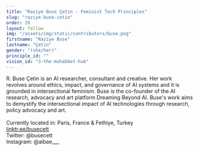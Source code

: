 ```yaml
---
title: "Raziye Buse Çetin - Feminist Tech Principles"
slug: "raziye-buse-cetin"
order: 20
layout: fellow
img: "/assets/img/static/contributors/buse.png"
firstname: "Raziye Buse"
lastname: "Çetin"
gender: "(she/her)"
principle_id: ""
vision_id: "3-the-muhabbet-hub"
---
```


R. Buse Çetin is an AI researcher, consultant and creative. Her work revolves around ethics, impact, and governance of AI systems and it is grounded in intersectional feminism. Buse is the co-founder of the AI research, advocacy and art platform Dreaming Beyond AI. Buse's work aims to demystify the intersectional impact of AI technologies through research, policy advocacy and art.<br>
<br>
Currently located in: Paris, France & Fethiye, Turkey <br>
[linktr.ee/busecett](https://linktr.ee/busecett) <br>
Twitter: @busecett <br>
Instagram: @aibae___ <br>

 
